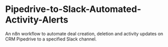 # Pipedrive-to-Slack-Automated-Activity-Alerts
An n8n workflow to automate deal creation, deletion and activity updates on CRM Pipedrive to a specified Slack channel.
